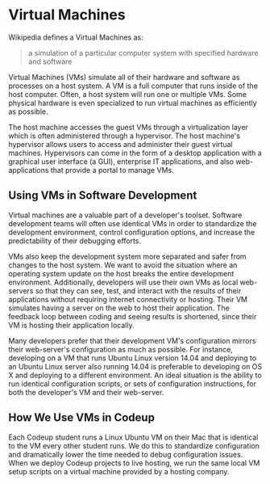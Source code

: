 # Virtual Machines

Wikipedia defines a Virtual Machines as:

> a simulation of a particular computer system with specified hardware and software

Virtual Machines (VMs) simulate all of their hardware and software as processes on a host system. A VM is a full computer that runs inside of the host computer. Often, a host system will run one or multiple VMs. Some physical hardware is even specialized to run virtual machines as efficiently as possible.

The host machine accesses the guest VMs through a virtualization layer which is often administered through a hypervisor. The host machine's hypervisor allows users to access and administer their guest virtual machines. Hypervisors can come in the form of a desktop application with a graphical user interface (a GUI), enterprise IT applications, and also web-applications that provide a portal to manage VMs.

## Using VMs in Software Development
Virtual machines are a valuable part of a developer's toolset. Software development teams will often use identical VMs in order to standardize the development environment, control configuration options, and increase the predictability of their debugging efforts.

VMs also keep the development system more separated and safer from changes to the host system. We want to avoid the situation where an operating system update on the host breaks the entire development environment. Additionally, developers will use their own VMs as local web-servers so that they can see, test, and interact with the results of their applications without requiring internet connectivity or hosting. Their VM simulates having a server on the web to host their application. The feedback loop between coding and seeing results is shortened, since their VM is hosting their application locally.

Many developers prefer that their development VM's configuration mirrors their web-server's configuration as much as possible. For instance, developing on a VM that runs Ubuntu Linux version 14.04 and deploying to an Ubuntu Linux server also running 14.04 is preferable to developing on OS X and deploying to a different environment. An ideal situation is the ability to run identical configuration scripts, or sets of configuration instructions, for both the developer's VM and their web-server.

## How We Use VMs in Codeup

Each Codeup student runs a Linux Ubuntu VM on their Mac that is identical to the VM every other student runs. We do this to standardize configuration and dramatically lower the time needed to debug configuration issues. When we deploy Codeup projects to live hosting, we run the same local VM setup scripts on a virtual machine provided by a hosting company.
